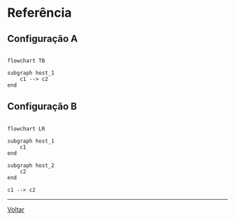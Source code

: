 # Referência

## Configuração A

``` mermaid

flowchart TB

subgraph host_1
    c1 --> c2
end

```

## Configuração B

``` mermaid

flowchart LR

subgraph host_1
    c1
end

subgraph host_2
    c2
end

c1 --> c2

```

---

[Voltar](../Readme.md)
